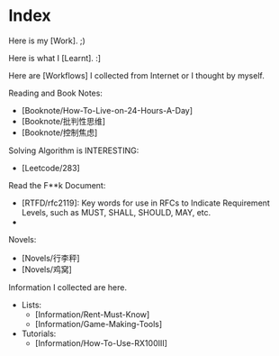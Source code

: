 # Index

Here is my [Work]. ;)

Here is what I [Learnt]. :]

Here are [Workflows] I collected from Internet or I thought by myself.

Reading and Book Notes:

- [Booknote/How-To-Live-on-24-Hours-A-Day]
- [Booknote/批判性思维]
- [Booknote/控制焦虑]

Solving Algorithm is INTERESTING:

- [Leetcode/283]

Read the F**k Document:

- [RTFD/rfc2119]: Key words for use in RFCs to Indicate Requirement Levels, such as MUST, SHALL, SHOULD, MAY, etc.
- [RTFD/rfc5798]: VRRP (Virtual Router Redundancy Protocol v3)

Novels:

- [Novels/行李秤]
- [Novels/鸡窝]

Information I collected are here.

- Lists:
    - [Information/Rent-Must-Know]
    - [Information/Game-Making-Tools]
- Tutorials:
    - [Information/How-To-Use-RX100III]
